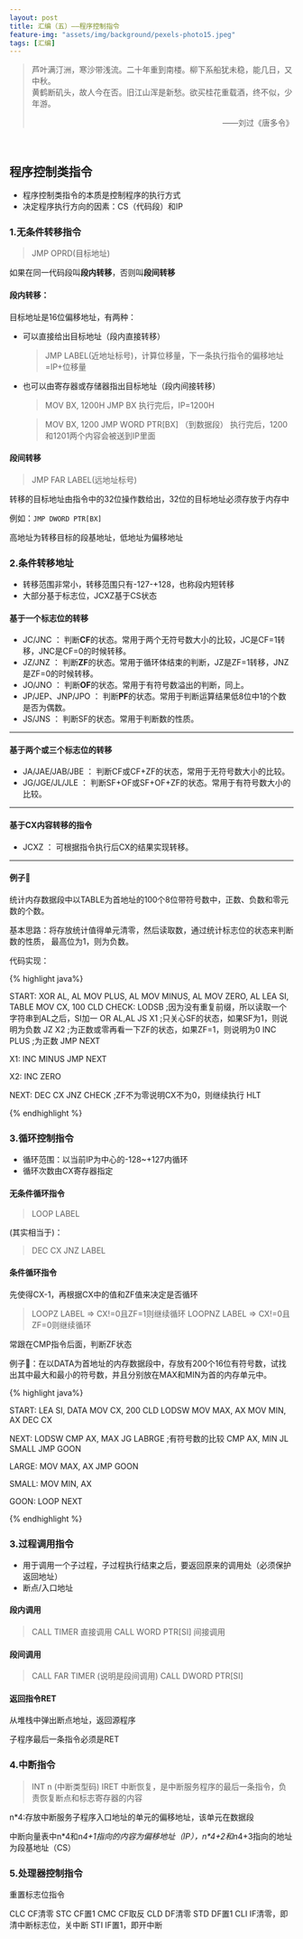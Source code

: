 ```yaml
---
layout: post
title: 汇编（五）——程序控制指令
feature-img: "assets/img/background/pexels-photo15.jpeg"
tags: [汇编]
---
```


> 芦叶满汀洲，寒沙带浅流。二十年重到南楼。柳下系船犹未稳，能几日，又中秋。 <br>
> 黄鹤断矶头，故人今在否。旧江山浑是新愁。欲买桂花重载酒，终不似，少年游。                          
> <p align="right">——刘过《唐多令》</p>

<br>

## 程序控制类指令

* 程序控制类指令的本质是控制程序的执行方式
* 决定程序执行方向的因素：CS（代码段）和IP

### 1.无条件转移指令

> JMP OPRD(目标地址)

如果在同一代码段叫**段内转移**，否则叫**段间转移**

#### 段内转移：
目标地址是16位偏移地址，有两种：

* 可以直接给出目标地址（段内直接转移）


    > JMP LABEL(近地址标号)，计算位移量，下一条执行指令的偏移地址=IP+位移量


* 也可以由寄存器或存储器指出目标地址（段内间接转移）


    > MOV BX, 1200H
    > JMP BX
    > 执行完后，IP=1200H

    
    > MOV BX, 1200
    > JMP WORD PTR[BX] （到数据段）
    > 执行完后，1200和1201两个内容会被送到IP里面

    
#### 段间转移

> JMP FAR LABEL(远地址标号)

转移的目标地址由指令中的32位操作数给出，32位的目标地址必须存放于内存中

例如：`JMP DWORD PTR[BX]`

高地址为转移目标的段基地址，低地址为偏移地址

### 2.条件转移地址

* 转移范围非常小，转移范围只有-127-+128，也称段内短转移
* 大部分基于标志位，JCXZ基于CS状态

#### 基于一个标志位的转移

* JC/JNC ： 判断**CF**的状态。常用于两个无符号数大小的比较，JC是CF=1转移，JNC是CF=0的时候转移。
* JZ/JNZ ： 判断**ZF**的状态。常用于循环体结束的判断，JZ是ZF=1转移，JNZ是ZF=0的时候转移。
* JO/JNO ： 判断**OF**的状态。常用于有符号数溢出的判断，同上。
* JP/JEP、JNP/JPO ： 判断**PF**的状态。常用于判断运算结果低8位中1的个数是否为偶数。
* JS/JNS ： 判断SF的状态。常用于判断数的性质。

----

#### 基于两个或三个标志位的转移

* JA/JAE/JAB/JBE ： 判断CF或CF+ZF的状态，常用于无符号数大小的比较。
* JG/JGE/JL/JLE ： 判断SF+OF或SF+OF+ZF的状态。常用于有符号数大小的比较。

----

#### 基于CX内容转移的指令

* JCXZ ： 可根据指令执行后CX的结果实现转移。

----

#### 例子🌰

统计内存数据段中以TABLE为首地址的100个8位带符号数中，正数、负数和零元数的个数。

基本思路：将存放统计值得单元清零，然后读取数，通过统计标志位的状态来判断数的性质，
最高位为1，则为负数。

代码实现：

{% highlight java%}

START: XOR AL, AL
    MOV PLUS, AL
    MOV MINUS, AL
    MOV ZERO, AL
    LEA SI, TABLE
    MOV CX, 100
    CLD
CHECK: LODSB ;因为没有重复前缀，所以读取一个字符串到AL之后，SI加一
    OR AL,AL
    JS X1 ;只关心SF的状态，如果SF为1，则说明为负数
    JZ X2 ;为正数或零再看一下ZF的状态，如果ZF=1，则说明为0 
    INC PLUS ;为正数
    JMP NEXT

X1: INC MINUS
    JMP NEXT
    
X2: INC ZERO

NEXT: DEC CX
    JNZ CHECK ;ZF不为零说明CX不为0，则继续执行
    HLT 

{% endhighlight %}

### 3.循环控制指令

* 循环范围：以当前IP为中心的-128~+127内循环
* 循环次数由CX寄存器指定

#### 无条件循环指令

> LOOP LABEL 

(其实相当于)：
> DEC CX
> JNZ LABEL

#### 条件循环指令

先使得CX-1，再根据CX中的值和ZF值来决定是否循环

> LOOPZ LABEL => CX!=0且ZF=1则继续循环
> LOOPNZ LABEL => CX!=0且ZF=0则继续循环

常跟在CMP指令后面，判断ZF状态

例子🌰：在以DATA为首地址的内存数据段中，存放有200个16位有符号数，试找出其中最大和最小的符号数，并且分别放在MAX和MIN为首的内存单元中。

{% highlight java%}

START: LEA SI, DATA
    MOV CX, 200
    CLD
    LODSW
    MOV MAX, AX
    MOV MIN, AX
    DEC CX

NEXT: LODSW
    CMP AX, MAX
    JG LABRGE ;有符号数的比较
    CMP AX, MIN
    JL SMALL
    JMP GOON

LARGE: MOV MAX, AX
    JMP GOON
    
SMALL: MOV MIN, AX

GOON: LOOP NEXT

{% endhighlight %}


### 3.过程调用指令

* 用于调用一个子过程，子过程执行结束之后，要返回原来的调用处（必须保护返回地址）
* 断点/入口地址

#### 段内调用

> CALL TIMER 直接调用
> CALL WORD PTR[SI] 间接调用

#### 段间调用

> CALL FAR TIMER (说明是段间调用)
> CALL DWORD PTR[SI]

#### 返回指令RET

从堆栈中弹出断点地址，返回源程序

子程序最后一条指令必须是RET

### 4.中断指令

> INT n (中断类型码)
> IRET 中断恢复，是中断服务程序的最后一条指令，负责恢复断点和标志寄存器的内容


n*4:存放中断服务子程序入口地址的单元的偏移地址，该单元在数据段

中断向量表中n\*4和n*4+1指向的内容为偏移地址（IP），n\*4+2和n*4+3指向的地址为段基地址（CS）

### 5.处理器控制指令

重置标志位指令

CLC CF清零
STC CF置1
CMC CF取反
CLD DF清零
STD DF置1
CLI IF清零，即清中断标志位，关中断
STI IF置1，即开中断







